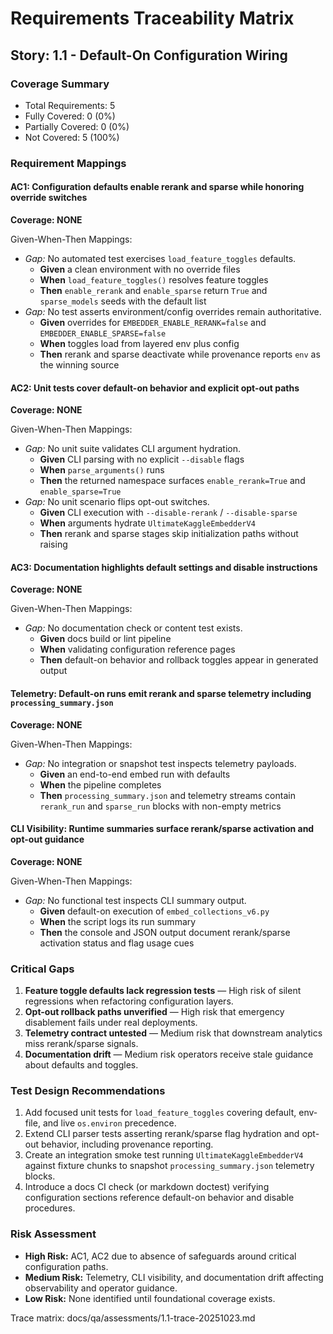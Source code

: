 # Requirements Traceability Matrix

## Story: 1.1 - Default-On Configuration Wiring

### Coverage Summary
- Total Requirements: 5
- Fully Covered: 0 (0%)
- Partially Covered: 0 (0%)
- Not Covered: 5 (100%)

### Requirement Mappings

#### AC1: Configuration defaults enable rerank and sparse while honoring override switches
**Coverage: NONE**

Given-When-Then Mappings:
- *Gap:* No automated test exercises `load_feature_toggles` defaults.
  - **Given** a clean environment with no override files
  - **When** `load_feature_toggles()` resolves feature toggles
  - **Then** `enable_rerank` and `enable_sparse` return `True` and `sparse_models` seeds with the default list
- *Gap:* No test asserts environment/config overrides remain authoritative.
  - **Given** overrides for `EMBEDDER_ENABLE_RERANK=false` and `EMBEDDER_ENABLE_SPARSE=false`
  - **When** toggles load from layered env plus config
  - **Then** rerank and sparse deactivate while provenance reports `env` as the winning source

#### AC2: Unit tests cover default-on behavior and explicit opt-out paths
**Coverage: NONE**

Given-When-Then Mappings:
- *Gap:* No unit suite validates CLI argument hydration.
  - **Given** CLI parsing with no explicit `--disable` flags
  - **When** `parse_arguments()` runs
  - **Then** the returned namespace surfaces `enable_rerank=True` and `enable_sparse=True`
- *Gap:* No unit scenario flips opt-out switches.
  - **Given** CLI execution with `--disable-rerank` / `--disable-sparse`
  - **When** arguments hydrate `UltimateKaggleEmbedderV4`
  - **Then** rerank and sparse stages skip initialization paths without raising

#### AC3: Documentation highlights default settings and disable instructions
**Coverage: NONE**

Given-When-Then Mappings:
- *Gap:* No documentation check or content test exists.
  - **Given** docs build or lint pipeline
  - **When** validating configuration reference pages
  - **Then** default-on behavior and rollback toggles appear in generated output

#### Telemetry: Default-on runs emit rerank and sparse telemetry including `processing_summary.json`
**Coverage: NONE**

Given-When-Then Mappings:
- *Gap:* No integration or snapshot test inspects telemetry payloads.
  - **Given** an end-to-end embed run with defaults
  - **When** the pipeline completes
  - **Then** `processing_summary.json` and telemetry streams contain `rerank_run` and `sparse_run` blocks with non-empty metrics

#### CLI Visibility: Runtime summaries surface rerank/sparse activation and opt-out guidance
**Coverage: NONE**

Given-When-Then Mappings:
- *Gap:* No functional test inspects CLI summary output.
  - **Given** default-on execution of `embed_collections_v6.py`
  - **When** the script logs its run summary
  - **Then** the console and JSON output document rerank/sparse activation status and flag usage cues

### Critical Gaps
1. **Feature toggle defaults lack regression tests** — High risk of silent regressions when refactoring configuration layers.
2. **Opt-out rollback paths unverified** — High risk that emergency disablement fails under real deployments.
3. **Telemetry contract untested** — Medium risk that downstream analytics miss rerank/sparse signals.
4. **Documentation drift** — Medium risk operators receive stale guidance about defaults and toggles.

### Test Design Recommendations
1. Add focused unit tests for `load_feature_toggles` covering default, env-file, and live `os.environ` precedence.
2. Extend CLI parser tests asserting rerank/sparse flag hydration and opt-out behavior, including provenance reporting.
3. Create an integration smoke test running `UltimateKaggleEmbedderV4` against fixture chunks to snapshot `processing_summary.json` telemetry blocks.
4. Introduce a docs CI check (or markdown doctest) verifying configuration sections reference default-on behavior and disable procedures.

### Risk Assessment
- **High Risk:** AC1, AC2 due to absence of safeguards around critical configuration paths.
- **Medium Risk:** Telemetry, CLI visibility, and documentation drift affecting observability and operator guidance.
- **Low Risk:** None identified until foundational coverage exists.

Trace matrix: docs/qa/assessments/1.1-trace-20251023.md
